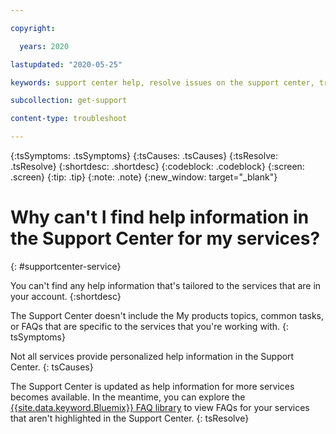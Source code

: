 ```yaml
---

copyright:

  years: 2020

lastupdated: "2020-05-25"

keywords: support center help, resolve issues on the support center, trouble support center, personalized help

subcollection: get-support

content-type: troubleshoot

---
```


{:tsSymptoms: .tsSymptoms}
{:tsCauses: .tsCauses}
{:tsResolve: .tsResolve}
{:shortdesc: .shortdesc}
{:codeblock: .codeblock}
{:screen: .screen}
{:tip: .tip}
{:note: .note}
{:new_window: target="_blank"}

# Why can't I find help information in the Support Center for my services? 
{: #supportcenter-service}

You can't find any help information that's tailored to the services that are in your account. 
{:shortdesc}

The Support Center doesn't include the My products topics, common tasks, or FAQs that are specific to the services that you're working with. 
{: tsSymptoms}

Not all services provide personalized help information in the Support Center. 
{: tsCauses}

The Support Center is updated as help information for more services becomes available. In the meantime, you can explore the [{{site.data.keyword.Bluemix}} FAQ library](https://{DomainName}/docs/faqs) to view FAQs for your services that aren't highlighted in the Support Center.
{: tsResolve}

